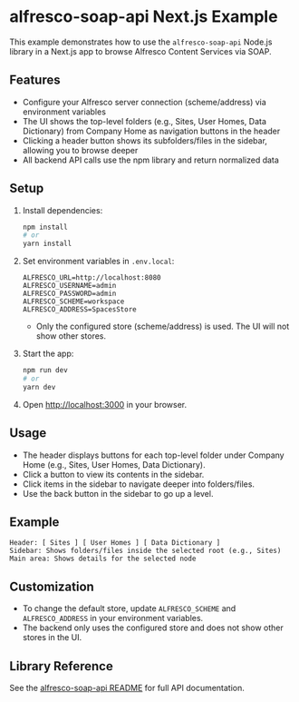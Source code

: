 # alfresco-soap-api Next.js Example

This example demonstrates how to use the `alfresco-soap-api` Node.js library in a Next.js app to browse Alfresco Content Services via SOAP.

## Features
- Configure your Alfresco server connection (scheme/address) via environment variables
- The UI shows the top-level folders (e.g., Sites, User Homes, Data Dictionary) from Company Home as navigation buttons in the header
- Clicking a header button shows its subfolders/files in the sidebar, allowing you to browse deeper
- All backend API calls use the npm library and return normalized data

## Setup

1. Install dependencies:
   ```sh
   npm install
   # or
   yarn install
   ```

2. Set environment variables in `.env.local`:
   ```env
   ALFRESCO_URL=http://localhost:8080
   ALFRESCO_USERNAME=admin
   ALFRESCO_PASSWORD=admin
   ALFRESCO_SCHEME=workspace
   ALFRESCO_ADDRESS=SpacesStore
   ```
   - Only the configured store (scheme/address) is used. The UI will not show other stores.

3. Start the app:
   ```sh
   npm run dev
   # or
   yarn dev
   ```

4. Open [http://localhost:3000](http://localhost:3000) in your browser.

## Usage
- The header displays buttons for each top-level folder under Company Home (e.g., Sites, User Homes, Data Dictionary).
- Click a button to view its contents in the sidebar.
- Click items in the sidebar to navigate deeper into folders/files.
- Use the back button in the sidebar to go up a level.

## Example
```
Header: [ Sites ] [ User Homes ] [ Data Dictionary ]
Sidebar: Shows folders/files inside the selected root (e.g., Sites)
Main area: Shows details for the selected node
```

## Customization
- To change the default store, update `ALFRESCO_SCHEME` and `ALFRESCO_ADDRESS` in your environment variables.
- The backend only uses the configured store and does not show other stores in the UI.

## Library Reference
See the [alfresco-soap-api README](./node_modules/alfresco-soap-api/README.md) for full API documentation. 